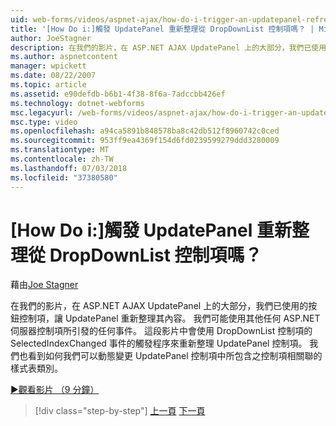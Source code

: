 ```yaml
---
uid: web-forms/videos/aspnet-ajax/how-do-i-trigger-an-updatepanel-refresh-from-a-dropdownlist-control
title: '[How Do i:]觸發 UpdatePanel 重新整理從 DropDownList 控制項嗎？ | Microsoft Docs'
author: JoeStagner
description: 在我們的影片，在 ASP.NET AJAX UpdatePanel 上的大部分，我們已使用的按鈕控制項，讓 UpdatePanel 重新整理其內容。 我們可能使用任何事件...
ms.author: aspnetcontent
manager: wpickett
ms.date: 08/22/2007
ms.topic: article
ms.assetid: e90defdb-b6b1-4f38-8f6a-7adccbb426ef
ms.technology: dotnet-webforms
msc.legacyurl: /web-forms/videos/aspnet-ajax/how-do-i-trigger-an-updatepanel-refresh-from-a-dropdownlist-control
msc.type: video
ms.openlocfilehash: a94ca5891b848578ba8c42db512f8960742c0ced
ms.sourcegitcommit: 953ff9ea4369f154d6fd0239599279ddd3280009
ms.translationtype: MT
ms.contentlocale: zh-TW
ms.lasthandoff: 07/03/2018
ms.locfileid: "37380580"
---
```

<a name="how-do-i-trigger-an-updatepanel-refresh-from-a-dropdownlist-control"></a>[How Do i:]觸發 UpdatePanel 重新整理從 DropDownList 控制項嗎？
====================
藉由[Joe Stagner](https://github.com/JoeStagner)

在我們的影片，在 ASP.NET AJAX UpdatePanel 上的大部分，我們已使用的按鈕控制項，讓 UpdatePanel 重新整理其內容。 我們可能使用其他任何 ASP.NET 伺服器控制項所引發的任何事件。 這段影片中會使用 DropDownList 控制項的 SelectedIndexChanged 事件的觸發程序來重新整理 UpdatePanel 控制項。 我們也看到如何我們可以動態變更 UpdatePanel 控制項中所包含之控制項相關聯的樣式表類別。

[&#9654;觀看影片 （9 分鐘）](https://channel9.msdn.com/Blogs/ASP-NET-Site-Videos/how-do-i-trigger-an-updatepanel-refresh-from-a-dropdownlist-control)

> [!div class="step-by-step"]
> [上一頁](how-do-i-implement-the-persistent-communications-pattern-using-web-services.md)
> [下一頁](how-do-i-create-an-aspnet-ajax-extender-from-scratch.md)
